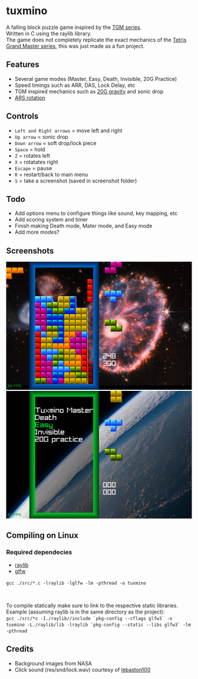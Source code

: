 # tuxmino
A falling block puzzle game inspired by the [TGM series](https://tetris.wiki/Tetris_The_Grand_Master_3_Terror-Instinct).  
Written in C using the raylib library.  
The game does not completely replicate the exact mechanics of the [Tetris Grand Master series](https://tetris.wiki/Tetris_The_Grand_Master_3_Terror-Instinct), this was just made as a fun project.  

## Features
- Several game modes (Master, Easy, Death, Invisible, 20G Practice)
- Speed timings such as ARR, DAS, Lock Delay, etc
- TGM inspired mechanics such as [20G gravity](https://tetris.wiki/20G) and sonic drop
- [ARS rotation](https://tetris.wiki/Arika_Rotation_System)

## Controls
- `Left and Right arrows` = move left and right
- `Up arrow` = sonic drop
- `Down arrow` = soft drop/lock piece
- `Space` = hold
- `Z` = rotates left
- `X` = rotatates right
- `Escape` = pause
- `R` = restart/back to main menu
- `S` = take a screenshot (saved in screenshot folder)

## Todo
- Add options menu to configure things like sound, key mapping, etc
- Add scoring system and timer
- Finish making Death mode, Mater mode, and Easy mode
- Add more modes?

## Screenshots
<img src="https://github.com/Scarbyte/tuxmino/blob/main/screenshots/screenshot.png?raw=true" width=600>
<img src="https://github.com/Scarbyte/tuxmino/blob/main/screenshots/menu.png?raw=true" width=600>

## Compiling on Linux
### Required dependecies
- [raylib](https://github.com/raysan5/raylib)
- [glfw](https://github.com/glfw/glfw)

`gcc ./src/*.c -lraylib -lglfw -lm -pthread -o tuxmino`

<br>

To compile statically make sure to link to the respective static libraries.  
Example (assuming raylib is in the same directory as the project):  
```gcc ./src/*c -I./raylib//include `pkg-config --cflags glfw3` -o tuxmino -L./raylib/lib -lraylib `pkg-config --static --libs glfw3` -lm -pthread```



## Credits
- Background images from NASA
- Click sound (res/snd/lock.wav) courtesy of [lebaston100](https://freesound.org/people/lebaston100/sounds/192276/)
